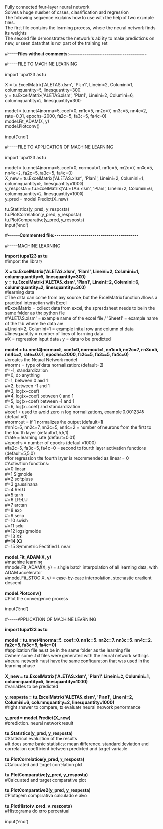 Fully connected four-layer neural network <br>
Solves a huge number of cases, classification and regression <br>
The following sequence explains how to use with the help of two example files. <br>
The first file contains the learning process, where the neural network finds its weights <br>
The second file demonstrates the network's ability to make predictions on new, unseen data that is not part of the training set <br>
<br>
#<b>-----Files without comments:--------------------------------------- </b><br>
<br>
#-----FILE TO MACHINE LEARNING <br>
<br>
import tupa123 as tu <br>
<br>
X = tu.ExcelMatrix('ALETAS.xlsm', 'Plan1', Lineini=2, Columini=1, columnquantity=5, linesquantity=300) <br>
y = tu.ExcelMatrix('ALETAS.xlsm', 'Plan1', Lineini=2, Columini=6, columnquantity=2, linesquantity=300) <br>
<br>
model = tu.nnet4(norma=5, coef=0, nn1c=5, nn2c=7, nn3c=5, nn4c=2, rate=0.01, epochs=2000, fa2c=5, fa3c=5, fa4c=0) <br>
model.Fit_ADAM(X, y) <br>
model.Plotconv() <br>
<br>
input('end') <br>
<br>
#-----FILE TO APPLICATION OF MACHINE LEARNING <br>
<br>
import tupa123 as tu <br>
<br>
model = tu.nnet4(norma=5, coef=0, normout=1, nn1c=5, nn2c=7, nn3c=5, nn4c=2, fa2c=5, fa3c=5, fa4c=0) <br>
X_new = tu.ExcelMatrix('ALETAS.xlsm', 'Plan1', Lineini=2, Columini=1, columnquantity=5, linesquantity=1000) <br>
y_resposta = tu.ExcelMatrix('ALETAS.xlsm', 'Plan1', Lineini=2, Columini=6, columnquantity=2, linesquantity=1000) <br>
y_pred = model.Predict(X_new) <br>
<br>
tu.Statistics(y_pred, y_resposta) <br>
tu.PlotCorrelation(y_pred, y_resposta) <br>
tu.PlotComparative(y_pred, y_resposta) <br>
input('end') <br>
<br>
#<b>------Commented file:------------------------------------------</b> <br>
<br>
#-----MACHINE LEARNING <br>
<br>
<b>import tupa123 as tu</b> <br>
#import the library <br>
<br>
<b>X = tu.ExcelMatrix('ALETAS.xlsm', 'Plan1', Lineini=2, Columini=1, columnquantity=5, linesquantity=300)</b> <br>
<b>y = tu.ExcelMatrix('ALETAS.xlsm', 'Plan1', Lineini=2, Columini=6, columnquantity=2, linesquantity=300)</b> <br>
#learning data <br>
#The data can come from any source, but the ExcelMatrix function allows a practical interaction with Excel <br>
#ExcelMatrix = collect data from excel, the spreadsheet needs to be in the same folder as the python file <br>
#'ALETAS.xlsm' = example name of the excel file / 'Sheet1' = example name of the tab where the data are <br>
#Lineini=2, Columini=1 = example initial row and column of data <br>
#linesquantity = number of lines of learning data <br>
#X = regression input data / y = data to be predicted <br>
<br>
<b>model = tu.nnet4(norma=5, coef=0, normout=1, nn1c=5, nn2c=7, nn3c=5, nn4c=2, rate=0.01, epochs=2000, fa2c=5, fa3c=5, fa4c=0)</b> <br>
#creates the Neural Network model <br>
#norma = type of data normalization: (default=2)<br>
#=-1, standardization <br>
#=0, do anything <br>
#=1, between 0 and 1 <br>
#=2, between -1 and 1 <br>
#=3, log(x+coef) <br>
#=4, log(x+coef)  between 0 and 1 <br>
#=5, log(x+coef)  between -1 and 1 <br>
#=6, log(x+coef)  and standardization <br>
#coef = used to avoid zero in log normalizations, example 0.0012345 (default=0)<br>
#normout = if 1 normalizes the output (default=1) <br>
#nn1c=5, nn2c=7, nn3c=5, nn4c=2 = number of neurons from the first to the fourth layer (default=1,5,5,1) <br>
#rate = learning rate (default=0.01) <br>
#epochs = number of epochs (default=1000)<br>
#fa2c=5, fa3c=5, fa4c=0 = second to fourth layer activation functions (default=5,5,0) <br>
#for regression the fourth layer is recommended as linear = 0 <br>
#Activation functions: <br>
#=0 linear <br> 
#=1 Sigmoide <br>
#=2 softpluss <br>
#=3 gaussinana <br>
#=4 ReLU <br>
#=5 tanh <br>
#=6 LReLU <br>
#=7 arctan <br>
#=8 exp <br>
#=9 seno <br>
#=10 swish <br>
#=11 selu <br>
#=12 logsigmoide <br>
#=13 X**2 <br>
#=14 X**3 <br>
#=15 Symmetric Rectified Linear <br>
<br>
<b>model.Fit_ADAM(X, y) </b><br>
#machine learning <br>
#model.Fit_ADAM(X, y) = single batch interpolation of all learning data, with ADAM accelerator <br>
#model.Fit_STOC(X, y) = case-by-case interpolation, stochastic gradient descent <br>
<br>
<b>model.Plotconv()</b> <br>
#Plot the convergence process <br>
<br>
input('End') <br>
<br>
#-----APPLICATION OF MACHINE LEARNING <br>
<br>
<b>import tupa123 as tu</b> <br>
<br>
<b>model = tu.nnet4(norma=5, coef=0, nn1c=5, nn2c=7, nn3c=5, nn4c=2, fa2c=5, fa3c=5, fa4c=0) </b><br>
#application file must be in the same folder as the learning file <br>
#where some .txt files were generated with the neural network settings <br>
#neural network must have the same configuration that was used in the learning phase <br>
<br>
<b>X_new = tu.ExcelMatrix('ALETAS.xlsm', 'Plan1', Lineini=2, Columini=1, columnquantity=5, linesquantity=1000)</b> <br>
#variables to be predicted <br>
<br>
<b>y_resposta = tu.ExcelMatrix('ALETAS.xlsm', 'Plan1', Lineini=2, Columini=6, columnquantity=2, linesquantity=1000) </b><br>
#right answer to compare, to evaluate neural network performance <br>
<br>
<b>y_pred = model.Predict(X_new) </b><br>
#prediction, neural network result <br>
<br>
<b>tu.Statistics(y_pred, y_resposta) </b><br>
#Statistical evaluation of the results <br>
#It does some basic statistics: mean difference, standard deviation and correlation coefficient between predicted and target variable <br>
<br>
<b>tu.PlotCorrelation(y_pred, y_resposta) </b><br>
#Calculated and target correlation plot <br>
<br>
<b>tu.PlotComparative(y_pred, y_resposta) </b><br>
#Calculated and target comparative plot <br>
<br>
<b>tu.PlotComparative2(y_pred, y_resposta) </b><br>
#Plotagem comparativa calculado e alvo <br>
<br>
<b>tu.PlotHisto(y_pred, y_resposta) </b><br>
#Histograma do erro percentual <br>
<br>
input('end') <br>